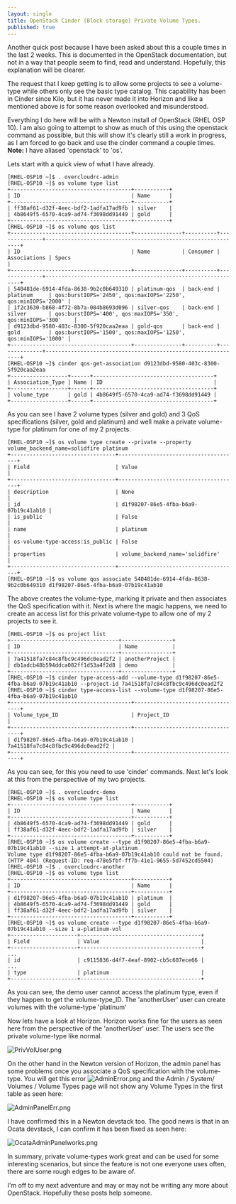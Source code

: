 ```yaml
---
layout: single
title: OpenStack Cinder (Block storage) Private Volume Types.
published: true
---
```


Another quick post because I have been asked about this a couple times in the
last 2 weeks.  This is documented in the OpenStack documentation, but not in a
way that people seem to find, read and understand. Hopefully, this explanation
will be clearer.

The request that I keep getting is to allow some projects to see a volume-type
while others only see the basic type catalog. This capability has been in Cinder
since Kilo, but it has never made it into Horizon and like a mentioned above is
for some reason overlooked and misunderstood.

Everything I do here will be with a Newton install of OpenStack (RHEL OSP 10).
I am also going to attempt to show as much of this using the openstack command
as possible, but this will show it's clearly still a work in progress, as I am
forced to go back and use the cinder command a couple times.  **Note:** I have
aliased 'openstack' to 'os'.

Lets start with a quick view of what I have already.

```
[RHEL-OSP10 ~]$ . overcloudrc-admin
[RHEL-OSP10 ~]$ os volume type list
+--------------------------------------+-----------+
| ID                                   | Name      |
+--------------------------------------+-----------+
| ff38af61-d32f-4eec-bdf2-1adfa17ad9fb | silver    |
| 4b8649f5-6570-4ca9-ad74-f3698dd91449 | gold      |
+--------------------------------------+-----------+
[RHEL-OSP10 ~]$ os volume qos list
+--------------------------------------+---------------+----------+--------------+--------------------------------------------------------------+
| ID                                   | Name          | Consumer | Associations | Specs                                                        |
+--------------------------------------+---------------+----------+--------------+--------------------------------------------------------------+
| 540481de-6914-4fda-8638-9b2c0b649310 | platinum-qos  | back-end | platinum     | qos:burstIOPS='2450', qos:maxIOPS='2250', qos:minIOPS='2000' |
| 1f2c3630-b868-4f72-8b7a-084b8693d096 | silver-qos    | back-end | silver       | qos:burstIOPS='400', qos:maxIOPS='350', qos:minIOPS='300'    |
| d9123dbd-9580-403c-8300-5f920caa2eaa | gold-qos      | back-end | gold         | qos:burstIOPS='1500', qos:maxIOPS='1250', qos:minIOPS='1000' |
+--------------------------------------+---------------+----------+--------------+--------------------------------------------------------------+
[RHEL-OSP10 ~]$ cinder qos-get-association d9123dbd-9580-403c-8300-5f920caa2eaa
+------------------+------+--------------------------------------+
| Association_Type | Name | ID                                   |
+------------------+------+--------------------------------------+
| volume_type      | gold | 4b8649f5-6570-4ca9-ad74-f3698dd91449 |
+------------------+------+--------------------------------------+
```
As you can see I have 2 volume types (silver and gold) and 3 QoS specifications
(silver, gold and platinum) and well make a private volume-type for platinum for
one of my 2 projects.

```
[RHEL-OSP10 ~]$ os volume type create --private --property volume_backend_name=solidfire platinum
+---------------------------------+--------------------------------------+
| Field                           | Value                                |
+---------------------------------+--------------------------------------+
| description                     | None                                 |
| id                              | d1f98207-86e5-4fba-b6a9-07b19c41ab10 |
| is_public                       | False                                |
| name                            | platinum                             |
| os-volume-type-access:is_public | False                                |
| properties                      | volume_backend_name='solidfire'      |
+---------------------------------+--------------------------------------+
[RHEL-OSP10 ~]$ os volume qos associate 540481de-6914-4fda-8638-9b2c0b649310 d1f98207-86e5-4fba-b6a9-07b19c41ab10
```
The above creates the volume-type, marking it private and then associates the
QoS specification with it. Next is where the magic happens, we need to
create an access list for this private volume-type to allow one of my 2 projects
to see it.
```
[RHEL-OSP10 ~]$ os project list
+----------------------------------+----------------+
| ID                               | Name           |
+----------------------------------+----------------+
| 7a41518fa7c84c8fbc9c496dc0ead2f2 | anotherProject |
| db1adcb48b594ddca082ff1d53a4f2d8 | demo           |
+----------------------------------+----------------+
[RHEL-OSP10 ~]$ cinder type-access-add --volume-type d1f98207-86e5-4fba-b6a9-07b19c41ab10 --project-id 7a41518fa7c84c8fbc9c496dc0ead2f2
[RHEL-OSP10 ~]$ cinder type-access-list --volume-type d1f98207-86e5-4fba-b6a9-07b19c41ab10
+--------------------------------------+----------------------------------+
| Volume_type_ID                       | Project_ID                       |
+--------------------------------------+----------------------------------+
| d1f98207-86e5-4fba-b6a9-07b19c41ab10 | 7a41518fa7c84c8fbc9c496dc0ead2f2 |
+--------------------------------------+----------------------------------+
```
As you can see, for this you need to use 'cinder' commands. Next let's look at
this from the perspective of my two projects.
```
[RHEL-OSP10 ~]$ . overcloudrc-demo
[RHEL-OSP10 ~]$ os volume type list
+--------------------------------------+-----------+
| ID                                   | Name      |
+--------------------------------------+-----------+
| 4b8649f5-6570-4ca9-ad74-f3698dd91449 | gold      |
| ff38af61-d32f-4eec-bdf2-1adfa17ad9fb | silver    |
+--------------------------------------+-----------+
[RHEL-OSP10 ~]$ os volume create --type d1f98207-86e5-4fba-b6a9-07b19c41ab10 --size 1 attempt-at-platinum
Volume type d1f98207-86e5-4fba-b6a9-07b19c41ab10 could not be found. (HTTP 404) (Request-ID: req-478e5fbf-ff7b-41e1-9655-5d7452cd5504)
[RHEL-OSP10 ~]$ . overcloudrc-another
[RHEL-OSP10 ~]$ os volume type list
+--------------------------------------+-----------+
| ID                                   | Name      |
+--------------------------------------+-----------+
| d1f98207-86e5-4fba-b6a9-07b19c41ab10 | platinum  |
| 4b8649f5-6570-4ca9-ad74-f3698dd91449 | gold      |
| ff38af61-d32f-4eec-bdf2-1adfa17ad9fb | silver    |
+--------------------------------------+-----------+
[RHEL-OSP10 ~]$ os volume create --type d1f98207-86e5-4fba-b6a9-07b19c41ab10 --size 1 a-platinum-vol
+---------------------+--------------------------------------+
| Field               | Value                                |
+---------------------+--------------------------------------+
...
| id                  | c9115836-d4f7-4eaf-8902-cb5c607ece66 |
...
| type                | platinum                             |
+---------------------+--------------------------------------+
```
As you can see, the demo user cannot access the platinum type, even if they
happen to get the volume-type_ID. The 'anotherUser' user can create volumes with
the volume-type 'platinum'  

Now lets have a look at Horizon. Horizon works fine for the users as seen here
from the perspective of the 'anotherUser' user. The users see the private
volume-type like normal.

![PrivVolUser.png]({{site.baseurl}}/images/PrivVolUser.png)

On the other hand in the Newton version of Horizon, the admin panel has some
problems once you associate a QoS specification with the volume-type. You will
get this error ![AdminError.png]({{site.baseurl}}/images/AdminError.png) and the
Admin / System/ Volumes / Volume Types page will not show any Volume Types in
the first table as seen here:

![AdminPanelErr.png]({{site.baseurl}}/images/AdminPanelErr.png)

I have confirmed this in a Newton devstack too.  The good news is that in an
Ocata devstack, I can confirm it has been fixed as seen here:

![OcataAdminPanelworks.png]({{site.baseurl}}/images/OcataAdminPanelworks.png)

In summary, private volume-types work great and can be used for some interesting
scenarios, but since the feature is not one everyone uses often, there are some
rough edges to be aware of.

I'm off to my next adventure and may or may not be writing any more about
OpenStack. Hopefully these posts help someone.
